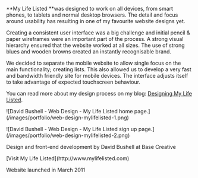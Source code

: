 **My Life Listed **was designed to work on all devices, from smart phones, to tablets and normal desktop browsers. The detail and focus around usability has resulting in one of my favourite website designs yet.

Creating a consistent user interface was a big challenge and initial pencil & paper wireframes were an important part of the process. A strong visual hierarchy ensured that the website worked at all sizes. The use of strong blues and wooden browns created an instantly recognisable brand.

We decided to separate the mobile website to allow single focus on the main functionality; creating lists. This also allowed us to develop a very fast and bandwidth friendly site for mobile devices. The interface adjusts itself to take advantage of expected touchscreen behaviour.

You can read more about my design process on my blog: [Designing My Life Listed](/2011/03/14/designing-mylifelisted/).

<p class="b-post__image">![David Bushell - Web Design - My Life Listed home page.](/images/portfolio/web-design-mylifelisted-1.png)</p>

<p class="b-post__image">![David Bushell - Web Design - My Life Listed sign up page.](/images/portfolio/web-design-mylifelisted-2.png)</p>

<p class="p--small">Design and front-end development by David Bushell at Base Creative</p>

<p class="p--small">[Visit My Life Listed](http://www.mylifelisted.com)</p>

<p class="p--small">Website launched in March 2011</p>
